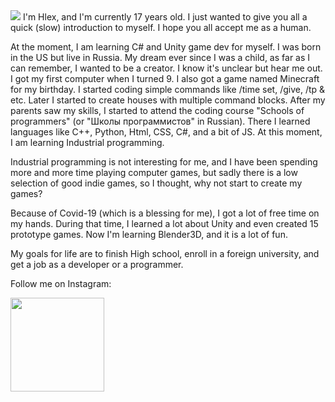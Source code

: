 <img src="https://user-images.githubusercontent.com/66517969/119510576-4c60bc80-bd7a-11eb-8cab-598f747d3f7d.png">
I'm Hlex, and I'm currently 17 years old. I just wanted to give you all a quick (slow) introduction to myself. I hope you all accept me as a human.

At the moment, I am learning C# and Unity game dev for myself.  I was born in the US but live in Russia.  My dream ever since I was a child, as far as I can remember, I wanted to be a creator. I know it's unclear but hear me out. I got my first computer when I turned 9. I also got a game named Minecraft for my birthday. I started coding simple commands like /time set, /give, /tp &amp; etc. Later I started to create houses with multiple command blocks. After my parents saw my skills, I started to attend the coding course "Schools of programmers" (or "Школы программистов" in Russian). There I learned languages like C++, Python, Html, CSS, C#, and a bit of JS. At this moment, I am learning Industrial programming.

Industrial programming is not interesting for me, and I have been spending more and more time playing computer games, but sadly there is a low selection of good indie games, so I thought, why not start to create my games?

Because of Covid-19 (which is a blessing for me), I got a lot of free time on my hands. During that time, I learned a lot about Unity and even created 15 prototype games. Now I'm learning Blender3D, and it is a lot of fun.

My goals for life are to finish High school, enroll in a foreign university, and get a job as a developer or a programmer.

Follow me on Instagram:

<img src="https://user-images.githubusercontent.com/66517969/119511852-7f578000-bd7b-11eb-9c86-4872d6aa1a4c.jpg" width="150px"> 
